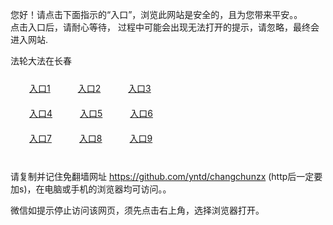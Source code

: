 您好！请点击下面指示的“入口”，浏览此网站是安全的，且为您带来平安。。 <br/>
点击入口后，请耐心等待， 过程中可能会出现无法打开的提示，请忽略，最终会进入网站. </br>

法轮大法在长春<br/>
<div style="padding:10px"><a style="margin:20px" target="_blank" href="https://d159cce334t6ft.cloudfront.net/2Qpsp?cjebj" id="ccLink1" rel="nofollow">入口1</a> <a target="_blank" style="margin:20px" href="https://d1l0pburuqd4fd.cloudfront.net/2Qpsp?xdpyetjf" id="ccLink2" rel="nofollow">入口2</a> <a style="margin:20px" target="_blank" href="https://d1zdmhiyj2pvg8.cloudfront.net/2Qpsp?vnqgh" id="ccLink3" rel="nofollow">入口3</a></div>

<div style="padding:10px" ><a style="margin:20px" target="_blank" href="https://d159cce334t6ft.cloudfront.net/2Qpsp?cjebj" id="ccLink4" rel="nofollow">入口4</a> <a style="margin:20px" href="https://d1l0pburuqd4fd.cloudfront.net/2Qpsp?xdpyetjf" target="_blank" id="ccLink5" rel="nofollow">入口5</a> <a style="margin:20px" href="https://d1zdmhiyj2pvg8.cloudfront.net/2Qpsp?vnqgh" target="_blank" id="ccLink6" rel="nofollow">入口6</a></div>

<div style="padding:10px"><a style="margin:20px" target="_blank" href="https://d159cce334t6ft.cloudfront.net/2Qpsp?cjebj" id="ccLink7" rel="nofollow">入口7</a> <a style="margin:20px" href="https://d1l0pburuqd4fd.cloudfront.net/2Qpsp?xdpyetjf" target="_blank" id="ccLink8" rel="nofollow">入口8</a> <a style="margin:20px" target="_blank" href="https://d1zdmhiyj2pvg8.cloudfront.net/2Qpsp?vnqgh" id="ccLink9" rel="nofollow">入口9</a></div>

<br/>



请复制并记住免翻墙网址 https://github.com/yntd/changchunzx (http后一定要加s)，在电脑或手机的浏览器均可访问。。<br/>

微信如提示停止访问该网页，须先点击右上角，选择浏览器打开。
